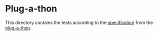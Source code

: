 # Plug-a-thon

This directory contains the tests according to the [specification](https://github.com/ornet-ev/plug-a-thon-testing/blob/main/docs/test_specification.adoc) from the [plug-a-thon](https://confluence.hl7.org/spaces/GP/pages/90354468/PAT+-+IHE+Plugathon+Events).
